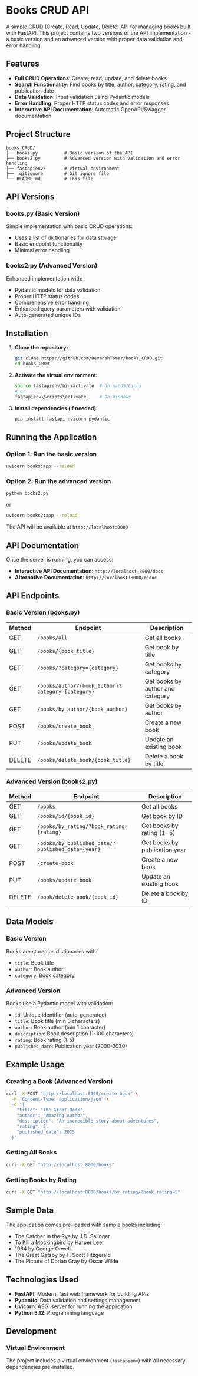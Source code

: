 # Books CRUD API

A simple CRUD (Create, Read, Update, Delete) API for managing books built with FastAPI. This project contains two versions of the API implementation - a basic version and an advanced version with proper data validation and error handling.

## Features

- **Full CRUD Operations**: Create, read, update, and delete books
- **Search Functionality**: Find books by title, author, category, rating, and publication date
- **Data Validation**: Input validation using Pydantic models
- **Error Handling**: Proper HTTP status codes and error responses
- **Interactive API Documentation**: Automatic OpenAPI/Swagger documentation

## Project Structure

```
books_CRUD/
├── books.py          # Basic version of the API
├── books2.py         # Advanced version with validation and error handling
├── fastapienv/       # Virtual environment
├── .gitignore        # Git ignore file
└── README.md         # This file
```

## API Versions

### books.py (Basic Version)
Simple implementation with basic CRUD operations:
- Uses a list of dictionaries for data storage
- Basic endpoint functionality
- Minimal error handling

### books2.py (Advanced Version)
Enhanced implementation with:
- Pydantic models for data validation
- Proper HTTP status codes
- Comprehensive error handling
- Enhanced query parameters with validation
- Auto-generated unique IDs

## Installation

1. **Clone the repository:**
   ```bash
   git clone https://github.com/DevanshTomar/books_CRUD.git
   cd books_CRUD
   ```

2. **Activate the virtual environment:**
   ```bash
   source fastapienv/bin/activate  # On macOS/Linux
   # or
   fastapienv\Scripts\activate     # On Windows
   ```

3. **Install dependencies (if needed):**
   ```bash
   pip install fastapi uvicorn pydantic
   ```

## Running the Application

### Option 1: Run the basic version
```bash
uvicorn books:app --reload
```

### Option 2: Run the advanced version
```bash
python books2.py
```
or
```bash
uvicorn books2:app --reload
```

The API will be available at `http://localhost:8000`

## API Documentation

Once the server is running, you can access:
- **Interactive API Documentation**: `http://localhost:8000/docs`
- **Alternative Documentation**: `http://localhost:8000/redoc`

## API Endpoints

### Basic Version (books.py)

| Method | Endpoint | Description |
|--------|----------|-------------|
| GET | `/books/all` | Get all books |
| GET | `/books/{book_title}` | Get book by title |
| GET | `/books/?category={category}` | Get books by category |
| GET | `/books/author/{book_author}?category={category}` | Get books by author and category |
| GET | `/books/by_author/{book_author}` | Get books by author |
| POST | `/books/create_book` | Create a new book |
| PUT | `/books/update_book` | Update an existing book |
| DELETE | `/books/delete_book/{book_title}` | Delete a book by title |

### Advanced Version (books2.py)

| Method | Endpoint | Description |
|--------|----------|-------------|
| GET | `/books` | Get all books |
| GET | `/books/id/{book_id}` | Get book by ID |
| GET | `/books/by_rating/?book_rating={rating}` | Get books by rating (1-5) |
| GET | `/books/by_published_date/?published_date={year}` | Get books by publication year |
| POST | `/create-book` | Create a new book |
| PUT | `/books/update_book` | Update an existing book |
| DELETE | `/book/delete_book/{book_id}` | Delete a book by ID |

## Data Models

### Basic Version
Books are stored as dictionaries with:
- `title`: Book title
- `author`: Book author
- `category`: Book category

### Advanced Version
Books use a Pydantic model with validation:
- `id`: Unique identifier (auto-generated)
- `title`: Book title (min 3 characters)
- `author`: Book author (min 1 character)
- `description`: Book description (1-100 characters)
- `rating`: Book rating (1-5)
- `published_date`: Publication year (2000-2030)

## Example Usage

### Creating a Book (Advanced Version)
```bash
curl -X POST "http://localhost:8000/create-book" \
  -H "Content-Type: application/json" \
  -d '{
    "title": "The Great Book",
    "author": "Amazing Author",
    "description": "An incredible story about adventures",
    "rating": 5,
    "published_date": 2023
  }'
```

### Getting All Books
```bash
curl -X GET "http://localhost:8000/books"
```

### Getting Books by Rating
```bash
curl -X GET "http://localhost:8000/books/by_rating/?book_rating=5"
```

## Sample Data

The application comes pre-loaded with sample books including:
- The Catcher in the Rye by J.D. Salinger
- To Kill a Mockingbird by Harper Lee
- 1984 by George Orwell
- The Great Gatsby by F. Scott Fitzgerald
- The Picture of Dorian Gray by Oscar Wilde

## Technologies Used

- **FastAPI**: Modern, fast web framework for building APIs
- **Pydantic**: Data validation and settings management
- **Uvicorn**: ASGI server for running the application
- **Python 3.12**: Programming language

## Development

### Virtual Environment
The project includes a virtual environment (`fastapienv`) with all necessary dependencies pre-installed.
